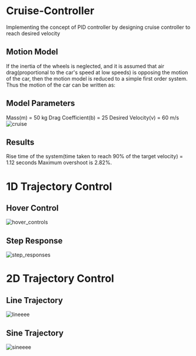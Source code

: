 # Cruise-Controller

Implementing the concept of PID controller by designing cruise controller to reach desired velocity

## Motion Model
If the inertia of the wheels is neglected, and it is assumed that air drag(proportional to the car's speed at low speeds) is opposing the motion of the car, then the motion model is reduced to a simple first order system.
Thus the motion of the car can be written as:

## Model Parameters
Mass(m) = 50 kg
Drag Coefficient(b) = 25
Desired Velocity(v) = 60 m/s
![cruise](https://user-images.githubusercontent.com/102024497/229163195-b32ecaf5-13cf-4fd9-9cd7-89fd52b1476b.png)

## Results
Rise time of the system(time taken to reach 90% of the target velocity) = 1.12 seconds
Maximum overshoot is 2.82%.

# 1D Trajectory Control

## Hover Control
![hover_controls](https://user-images.githubusercontent.com/102024497/229165449-9595f65b-ab0c-465b-8ef1-8be104c9d8cf.jpeg)

## Step Response
![step_responses](https://user-images.githubusercontent.com/102024497/229165508-7094bb5e-90b3-4e24-a1c0-90eba1f450e4.jpeg)

# 2D Trajectory Control

## Line Trajectory
![lineeee](https://user-images.githubusercontent.com/102024497/229166063-888c8d82-709b-4326-9f1b-db023c3f8eb8.jpeg)

## Sine Trajectory
![sineeee](https://user-images.githubusercontent.com/102024497/229166242-c75ba646-cefd-4fa7-b5a0-e72a936d5f91.jpeg)
